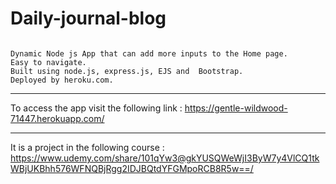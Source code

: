 # Daily-journal-blog
```

Dynamic Node js App that can add more inputs to the Home page.
Easy to navigate.
Built using node.js, express.js, EJS and  Bootstrap.
Deployed by heroku.com.
```
*****************************************************************************************
To access the app visit the following link : https://gentle-wildwood-71447.herokuapp.com/
****************************************************************************************
It is a project in the following course :  
https://www.udemy.com/share/101qYw3@gkYUSQWeWjI3ByW7y4VlCQ1tkWBjUKBhh576WFNQBjRgg2IDJBQtdYFGMpoRCB8R5w==/
